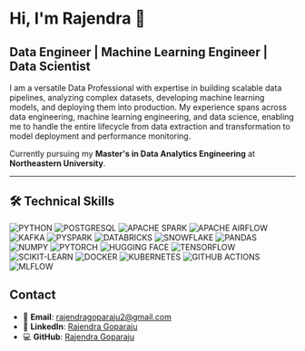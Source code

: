 # Hi, I'm Rajendra 👋
## Data Engineer | Machine Learning Engineer | Data Scientist

I am a versatile Data Professional with expertise in building scalable data pipelines, analyzing complex datasets, developing machine learning models, and deploying them into production. My experience spans across data engineering, machine learning engineering, and data science, enabling me to handle the entire lifecycle from data extraction and transformation to model deployment and performance monitoring. 

Currently pursuing my **Master's in Data Analytics Engineering** at **Northeastern University**.

---

## 🛠️ Technical Skills

![PYTHON](https://img.shields.io/badge/PYTHON-3776AB?style=for-the-badge&logo=python&logoColor=white&logoWidth=40&logoHeight=40)
![POSTGRESQL](https://img.shields.io/badge/SQL-4479A1?style=for-the-badge&logo=postgresql&logoColor=white&logoWidth=40&logoHeight=40)
![APACHE SPARK](https://img.shields.io/badge/APACHE_SPARK-E25A1C?style=for-the-badge&logo=apache-spark&logoColor=white&logoWidth=40&logoHeight=40)
![APACHE AIRFLOW](https://img.shields.io/badge/APACHE_AIRFLOW-017CEE?style=for-the-badge&logo=apache-airflow&logoColor=white&logoWidth=40&logoHeight=40)
![KAFKA](https://img.shields.io/badge/KAFKA-231F20?style=for-the-badge&logo=apache-kafka&logoColor=white&logoWidth=40&logoHeight=40)
![PYSPARK](https://img.shields.io/badge/PYSPARK-E25A1C?style=for-the-badge&logo=apache-spark&logoColor=white&logoWidth=40&logoHeight=40)
![DATABRICKS](https://img.shields.io/badge/DATABRICKS-FF3621?style=for-the-badge&logo=databricks&logoColor=white&logoWidth=40&logoHeight=40)
![SNOWFLAKE](https://img.shields.io/badge/SNOWFLAKE-29B5E8?style=for-the-badge&logo=snowflake&logoColor=white&logoWidth=40&logoHeight=40)
![PANDAS](https://img.shields.io/badge/PANDAS-150458?style=for-the-badge&logo=pandas&logoColor=white&logoWidth=40&logoHeight=40)
![NUMPY](https://img.shields.io/badge/NUMPY-013243?style=for-the-badge&logo=numpy&logoColor=white&logoWidth=40&logoHeight=40)
![PYTORCH](https://img.shields.io/badge/PYTORCH-EE4C2C?style=for-the-badge&logo=pytorch&logoColor=white&logoWidth=40&logoHeight=40)
![HUGGING FACE](https://img.shields.io/badge/HUGGING_FACE-FF9A00?style=for-the-badge&logo=huggingface&logoColor=white&logoWidth=40&logoHeight=40)
![TENSORFLOW](https://img.shields.io/badge/TENSORFLOW-FF6F00?style=for-the-badge&logo=tensorflow&logoColor=white&logoWidth=40&logoHeight=40)
![SCIKIT-LEARN](https://img.shields.io/badge/SCIKIT--LEARN-F7931E?style=for-the-badge&logo=scikit-learn&logoColor=white&logoWidth=40&logoHeight=40)
![DOCKER](https://img.shields.io/badge/DOCKER-2496ED?style=for-the-badge&logo=docker&logoColor=white&logoWidth=40&logoHeight=40)
![KUBERNETES](https://img.shields.io/badge/KUBERNETES-326CE5?style=for-the-badge&logo=kubernetes&logoColor=white&logoWidth=40&logoHeight=40)
![GITHUB ACTIONS](https://img.shields.io/badge/GITHUB_ACTIONS-2088FF?style=for-the-badge&logo=github-actions&logoColor=white&logoWidth=40&logoHeight=40)
![MLFLOW](https://img.shields.io/badge/MLFLOW-0194E2?style=for-the-badge&logo=mlflow&logoColor=white&logoWidth=40&logoHeight=40)



## Contact

- 📧 **Email**: [rajendragoparaju2@gmail.com](mailto:rajendragoparaju2@gmail.com)
- 💼 **LinkedIn**: [Rajendra Goparaju](https://www.linkedin.com/in/rajendragoparaju/)
- 💻 **GitHub**: [Rajendra Goparaju](https://github.com/GoparajuRajendra20)

